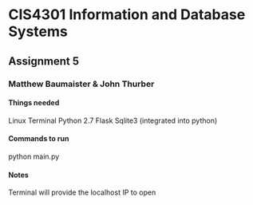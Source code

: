 # CIS4301 Information and Database Systems
## Assignment 5
### Matthew Baumaister & John Thurber

#### Things needed
Linux Terminal
Python 2.7
Flask
Sqlite3 (integrated into python)

#### Commands to run
python main.py

#### Notes
Terminal will provide the localhost IP to open

